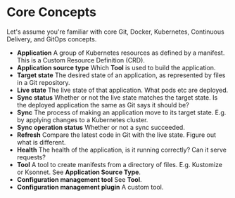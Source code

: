 # Core Concepts

Let's assume you're familiar with core Git, Docker, Kubernetes, Continuous Delivery, and GitOps concepts.

* **Application** A group of Kubernetes resources as defined by a manifest. This is a Custom Resource Definition (CRD).
* **Application source type** Which **Tool** is used to build the application.
* **Target state** The desired state of an application, as represented by files in a Git repository.
* **Live state** The live state of that application. What pods etc are deployed.
* **Sync status** Whether or not the live state matches the target state. Is the deployed application the same as Git says it should be?
* **Sync** The process of making an application move to its target state. E.g. by applying changes to a Kubernetes cluster.
* **Sync operation status** Whether or not a sync succeeded.
* **Refresh** Compare the latest code in Git with the live state. Figure out what is different.
* **Health** The health of the application, is it running correctly? Can it serve requests?
* **Tool** A tool to create manifests from a directory of files. E.g. Kustomize or Ksonnet. See **Application Source Type**.
* **Configuration management tool** See **Tool**.
* **Configuration management plugin** A custom tool.
